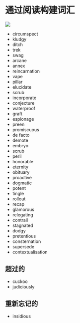 # 通过阅读构建词汇

![](https://openmoji.org/data/color/svg/1FAD2.svg)

- circumspect
- kludgy
- ditch
- trek
- swag
- arcane
- annex
- reincarnation
- vape
- pillar
- elucidate
- scrub
- incorporate
- conjecture
- waterproof
- graft
- espionage
- preen
- promiscuous
- de facto
- demote
- embryo
- scrub
- peril
- honorable
- eternity
- obituary
- proactive
- dogmatic
- potent
- tingle
- rollout
- recap
- glamorous
- relegating
- contrail
- stagnated
- dodgy
- pretentious
- consternation
- supersede
- contextualisation


## 超过的
- cuckoo
- judiciously


## 重新忘记的
- insidious
